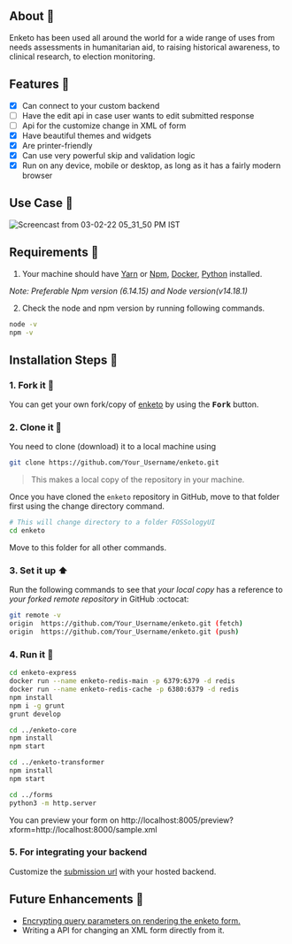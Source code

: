 ## About :open_book:

Enketo has been used all around the world for a wide range of uses from needs assessments in humanitarian aid, to raising historical awareness, to clinical research, to election monitoring.

## Features :dart:

- [x] Can connect to your custom backend
- [ ] Have the edit api in case user wants to edit submitted response
- [ ] Api for the customize change in XML of form
- [x] Have beautiful themes and widgets
- [x] Are printer-friendly
- [x] Can use very powerful skip and validation logic
- [x] Run on any device, mobile or desktop, as long as it has a fairly modern browser

## Use Case :rocket:

![Screencast from 03-02-22 05_31_50 PM IST](https://user-images.githubusercontent.com/56133783/152341126-ac03baa3-258c-473a-956a-d0973682234a.gif)


## Requirements :scroll:

1. Your machine should have [Yarn](https://classic.yarnpkg.com/en/docs/install/#windows-stable) or [Npm](https://docs.npmjs.com/downloading-and-installing-node-js-and-npm), [Docker](https://docs.docker.com/get-docker/), [Python](https://www.python.org/downloads/) installed.

*Note: Preferable Npm version (6.14.15) and Node version(v14.18.1)*

2. Check the node and npm version by running following commands.
```sh
node -v
npm -v
```


## Installation Steps :walking:

### 1. Fork it :fork_and_knife:

You can get your own fork/copy of [enketo](https://github.com/Samagra-Development/enketo) by using the <kbd><b>Fork</b></kbd> button.

### 2. Clone it :busts_in_silhouette:

You need to clone (download) it to a local machine using

```sh
git clone https://github.com/Your_Username/enketo.git
```

> This makes a local copy of the repository in your machine.

Once you have cloned the `enketo` repository in GitHub, move to that folder first using the change directory command.

```sh
# This will change directory to a folder FOSSologyUI
cd enketo
```

Move to this folder for all other commands.

### 3. Set it up :arrow_up:

Run the following commands to see that _your local copy_ has a reference to _your forked remote repository_ in GitHub :octocat:

```sh
git remote -v
origin  https://github.com/Your_Username/enketo.git (fetch)
origin  https://github.com/Your_Username/enketo.git (push)
```
### 4. Run it :checkered_flag:

```sh
cd enketo-express
docker run --name enketo-redis-main -p 6379:6379 -d redis
docker run --name enketo-redis-cache -p 6380:6379 -d redis
npm install
npm i -g grunt
grunt develop
```

```sh
cd ../enketo-core
npm install
npm start
```

```sh
cd ../enketo-transformer
npm install
npm start
```

```sh
cd ../forms
python3 -m http.server
```

You can preview your form on http://localhost:8005/preview?xform=http://localhost:8000/sample.xml

### 5. For integrating your backend
Customize the [submission url](https://github.com/Samagra-Development/enketo/blob/main/enketo-express/public/js/src/module/connection.js#L150) with your hosted backend. 

## Future Enhancements :rocket:

- [Encrypting query parameters on rendering the enketo form. ](https://github.com/Samagra-Development/enketo/issues/1)
- Writing a API for changing an XML form directly from it.
